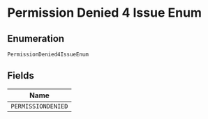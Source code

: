 
# Permission Denied 4 Issue Enum

## Enumeration

`PermissionDenied4IssueEnum`

## Fields

| Name |
|  --- |
| `PERMISSIONDENIED` |

